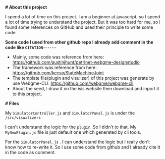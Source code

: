 **# About this project**



I spend a lot of time on this project. I am a beginner at javascript, so I spend a lot of time trying to understand the project. But it was too hard for me, so I found some references on GitHub and used their principle to write some code.

**Some code I used from other github repo I already add comment in the code like `CITATION------`**

- Mainly, some code was reference from here: https://github.com/austinjhunt/petrinet-webgme-designstudio
- The framework was reference from here: https://github.com/kecso/StateMachineJoint
- The template file(plugin and visulizer) of this project was generate by use Webgme-CLI: https://github.com/webgme/webgme-cli
- About the seed, I draw it on the isis website then download and inport it to this project. 

**# Files**

My `SimulatorController.js` and `SimulatorPanel.js`  is under the `/src/visualizers`

I can't understand the logic for the `plugin`. So I didn't to that. My `MyNewPlugin.js` file is just default one which generated by cli tools.

For the  `SimulatorPanel.js`  .  I can understand the logic but I really don't know how to re-write it. So I use some code from github and I already cite it in the code as comment. 


